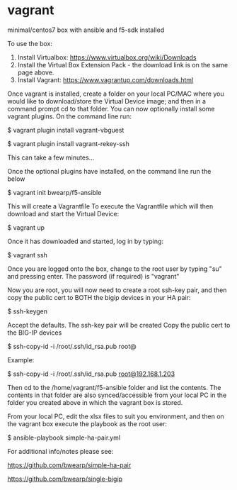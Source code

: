 # vagrant
minimal/centos7 box with ansible and f5-sdk installed

To use the box:

1. Install Virtualbox: https://www.virtualbox.org/wiki/Downloads
2. Install the Virtual Box Extension Pack - the download link is on the same page above.
3. Install Vagrant: https://www.vagrantup.com/downloads.html

Once vagrant is installed, create a folder on your local PC/MAC where you would like to download/store the Virtual Device image; and then in a command prompt cd to that folder.
You can now optionally install some vagrant plugins. On the command line run:

$ vagrant plugin install vagrant-vbguest

$ vagrant plugin install vagrant-rekey-ssh 

This can take a few minutes...

Once the optional plugins have installed, on the command line run the below

$ vagrant init bwearp/f5-ansible

This will create a Vagrantfile
To execute the Vagrantfile which will then download and start the Virtual Device:

$ vagrant up

Once it has downloaded and started, log in by typing:

$ vagrant ssh

Once you are logged onto the box, change to the root user by typing "su" and pressing enter. The password (if required) is "vagrant"

Now you are root, you will now need to create a root ssh-key pair, and then copy the public cert to BOTH the bigip devices in your HA pair:

$ ssh-keygen 

Accept the defaults. The ssh-key pair will be created
Copy the public cert to the BIG-IP devices

$ ssh-copy-id -i /root/.ssh/id_rsa.pub root@<bigip-management-ip>

Example:

$ ssh-copy-id -i /root/.ssh/id_rsa.pub root@192.168.1.203

Then cd to the /home/vagrant/f5-ansible folder and list the contents. The contents in that folder are also synced/accessible from your local PC in the folder you created above in which the vagrant box is stored.

From your local PC, edit the xlsx files to suit you environment, and then on the vagrant box execute the playbook as the root user:

$ ansible-playbook simple-ha-pair.yml

For additional info/notes please see:

https://github.com/bwearp/simple-ha-pair

https://github.com/bwearp/single-bigip
